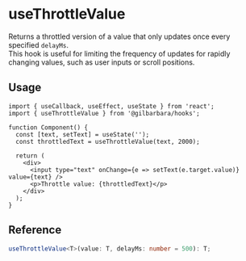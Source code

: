 # useThrottleValue

Returns a throttled version of a value that only updates once every specified `delayMs`.  
This hook is useful for limiting the frequency of updates for rapidly changing values, such as user inputs or scroll positions.

## Usage

```tsx
import { useCallback, useEffect, useState } from 'react';
import { useThrottleValue } from '@gilbarbara/hooks';

function Component() {
  const [text, setText] = useState('');
  const throttledText = useThrottleValue(text, 2000);

  return (
    <div>
      <input type="text" onChange={e => setText(e.target.value)} value={text} />
      <p>Throttle value: {throttledText}</p>
    </div>
  );
}
```

## Reference

```typescript
useThrottleValue<T>(value: T, delayMs: number = 500): T;
```
